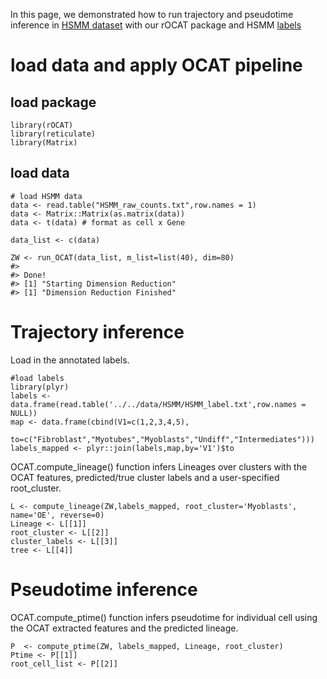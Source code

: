 In this page, we demonstrated how to run trajectory and pseudotime
inference in [HSMM
dataset](https://github.com/bowang-lab/rOCAT/blob/main/vignettes/HSMM_raw_counts.txt)
with our rOCAT package and HSMM
[labels](https://data.wanglab.ml/OCAT/HSMM.zip)

# load data and apply OCAT pipeline

## load package

    library(rOCAT)
    library(reticulate)
    library(Matrix)

## load data

    # load HSMM data
    data <- read.table("HSMM_raw_counts.txt",row.names = 1)
    data <- Matrix::Matrix(as.matrix(data))
    data <- t(data) # format as cell x Gene

    data_list <- c(data)

    ZW <- run_OCAT(data_list, m_list=list(40), dim=80)
    #> 
    #> Done!
    #> [1] "Starting Dimension Reduction"
    #> [1] "Dimension Reduction Finished"

# Trajectory inference

Load in the annotated labels.

    #load labels
    library(plyr)
    labels <- data.frame(read.table('../../data/HSMM/HSMM_label.txt',row.names = NULL))
    map <- data.frame(cbind(V1=c(1,2,3,4,5), 
              to=c("Fibroblast","Myotubes","Myoblasts","Undiff","Intermediates")))
    labels_mapped <- plyr::join(labels,map,by='V1')$to

OCAT.compute\_lineage() function infers Lineages over clusters with the
OCAT features, predicted/true cluster labels and a user-specified
root\_cluster.

    L <- compute_lineage(ZW,labels_mapped, root_cluster='Myoblasts', name='OE', reverse=0)
    Lineage <- L[[1]]
    root_cluster <- L[[2]]
    cluster_labels <- L[[3]]
    tree <- L[[4]]

# Pseudotime inference

OCAT.compute\_ptime() function infers pseudotime for individual cell
using the OCAT extracted features and the predicted lineage.

    P  <- compute_ptime(ZW, labels_mapped, Lineage, root_cluster)
    Ptime <- P[[1]]
    root_cell_list <- P[[2]]
